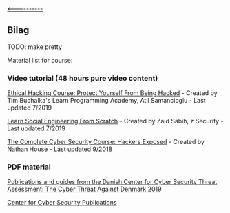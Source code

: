 [<----------](../index.md)

## Bilag


TODO: make pretty

Material list for course: 
 
### Video tutorial (48 hours pure video content) 

[Ethical Hacking Course: Protect Yourself From Being Hacked](https://www.udemy.com/course/ethical-hacking-course-protect-yourself-prevent-hacks/) - 
Created by Tim Buchalka's Learn Programming Academy, Atil Samancioglu - Last updated 7/2019 

[Learn Social Engineering From Scratch](https://www.udemy.com/learn-social-engineering-from-scratch/) - 
Created by Zaid Sabih, z Security - Last updated 7/2019 

[The Complete Cyber Security Course: Hackers Exposed](https://www.udemy.com/the-complete-internet-security-privacy-course-volume-1/) - 
Created by Nathan House - Last updated 9/2018 
 
### PDF material

[Publications and guides from the Danish Center for Cyber Security Threat Assessment: The Cyber Threat Against Denmark 2019](https://fe-ddis.dk/cfcs/publikationer/Documents/Cybertruslen-mod-Danmark-2019.pdf) 

[Center for Cyber Security Publications](https://fe-ddis.dk/cfcs/publikationer/Pages/publikationer.aspx)